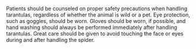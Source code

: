 Patients should be counseled on proper safety precautions when handling tarantulas, regardless of whether the animal is wild or a pet. Eye protection, such as goggles, should be worn. Gloves should be worn, if possible, and hand washing should always be performed immediately after handling tarantulas. Great care should be given to avoid touching the face or eyes during and after handling the spider.